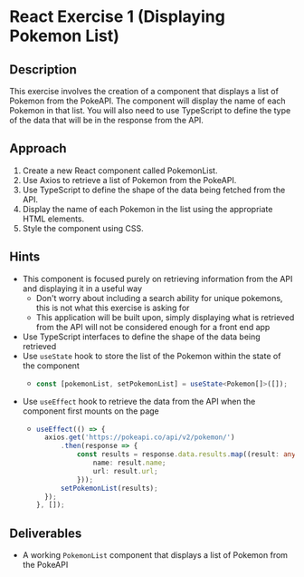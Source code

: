 # React Exercise 1 (Displaying Pokemon List)

## Description

This exercise involves the creation of a component that displays a list of Pokemon from the PokeAPI. The component will display the name of each Pokemon in that list. You will also need to use TypeScript to define the type of the data that will be in the response from the API.

## Approach

1. Create a new React component called PokemonList.
2. Use Axios to retrieve a list of Pokemon from the PokeAPI.
3. Use TypeScript to define the shape of the data being fetched from the API.
4. Display the name of each Pokemon in the list using the appropriate HTML elements.
5. Style the component using CSS.

## Hints
- This component is focused purely on retrieving information from the API and displaying it in a useful way
    - Don't worry about including a search ability for unique pokemons, this is not what this exercise is asking for
    - This application will be built upon, simply displaying what is retrieved from the API will not be considered enough for a front end app
- Use TypeScript interfaces to define the shape of the data being retrieved
- Use `useState` hook to store the list of the Pokemon within the state of the component
    - ```typescript
      const [pokemonList, setPokemonList] = useState<Pokemon[]>([]);
      ```
- Use `useEffect` hook to retrieve the data from the API when the component first mounts on the page
    - ```typescript
      useEffect(() => {
        axios.get('https://pokeapi.co/api/v2/pokemon/')
            .then(response => {
                const results = response.data.results.map((result: any) => ({
                    name: result.name;
                    url: result.url;
                }));
            setPokemonList(results);
        });
      }, []);

## Deliverables

- A working `PokemonList` component that displays a list of Pokemon from the PokeAPI
